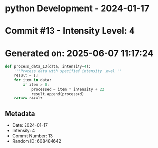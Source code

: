 ﻿# python Development - 2024-01-17
# Commit #13 - Intensity Level: 4
# Generated on: 2025-06-07 11:17:24
```python
def process_data_13(data, intensity=4):
    '''Process data with specified intensity level'''
    result = []
    for item in data:
        if item > 0:
            processed = item * intensity + 22
            result.append(processed)
    return result
```
## Metadata
- Date: 2024-01-17
- Intensity: 4
- Commit Number: 13
- Random ID: 608484642

